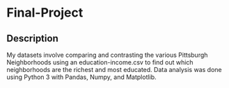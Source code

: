 # Final-Project

## Description
My datasets involve comparing and contrasting the various Pittsburgh Neighborhoods using an education-income.csv to find out which neighborhoods are the richest and most educated. Data analysis was done using Python 3 with Pandas, Numpy, and Matplotlib.
